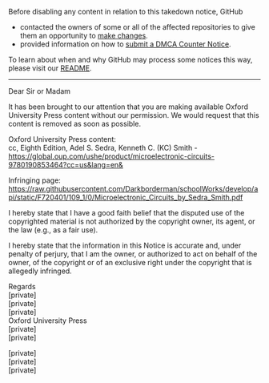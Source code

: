 Before disabling any content in relation to this takedown notice, GitHub
- contacted the owners of some or all of the affected repositories to give them an opportunity to [make changes](https://docs.github.com/en/github/site-policy/dmca-takedown-policy#a-how-does-this-actually-work).
- provided information on how to [submit a DMCA Counter Notice](https://docs.github.com/en/articles/guide-to-submitting-a-dmca-counter-notice).

To learn about when and why GitHub may process some notices this way, please visit our [README](https://github.com/github/dmca/blob/master/README.md#anatomy-of-a-takedown-notice).

---

Dear Sir or Madam

It has been brought to our attention that you are making available Oxford University Press content without our permission. We would request that this content is removed as soon as possible.

Oxford University Press content:  
cc, Eighth Edition, Adel S. Sedra, Kenneth C. (KC) Smith - https://global.oup.com/ushe/product/microelectronic-circuits-9780190853464?cc=us&lang=en&

 

Infringing page:
https://raw.githubusercontent.com/Darkborderman/schoolWorks/develop/api/static/F720401/109_1/0/Microelectronic_Circuits_by_Sedra_Smith.pdf

I hereby state that I have a good faith belief that the disputed use of the copyrighted material is not authorized by the copyright owner, its agent, or the law (e.g., as a fair use).

I hereby state that the information in this Notice is accurate and, under penalty of perjury, that I am the owner, or authorized to act on behalf of the owner, of the copyright or of an exclusive right under the copyright that is allegedly infringed.

 

Regards  
[private]  
[private]  
[private]  
Oxford University Press  
[private]  
[private]  

[private]  
[private]  
[private]  
